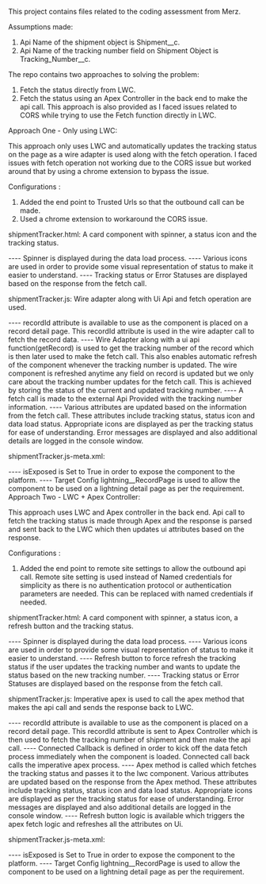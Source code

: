 This project contains files related to the coding assessment from Merz.

Assumptions made:
1. Api Name of the shipment object is Shipment__c.
2. Api Name of the tracking number field on Shipment Object is Tracking_Number__c.

The repo contains two approaches to solving the problem:
1. Fetch the status directly from LWC.
2. Fetch the status using an Apex Controller in the back end to make the api call. This approach is also provided as I faced issues related to CORS while trying to use the Fetch function directly in LWC.

Approach One - Only using LWC:

This approach only uses LWC and automatically updates the tracking status on the page as a wire adapter is used along with the fetch operation. I faced issues with fetch operation not working due to the CORS issue but worked around that by using a chrome extension to bypass the issue.

Configurations :

1. Added the end point to Trusted Urls so that the outbound call can be made.
2. Used a chrome extension to workaround the CORS issue.

shipmentTracker.html: A card component with spinner, a status icon and the tracking status. 

---- Spinner is displayed during the data load process. 
---- Various icons are used in order to provide some visual representation of status to make it easier to understand.
---- Tracking status or Error Statuses are displayed based on the response from the fetch call.

shipmentTracker.js: Wire adapter along with Ui Api and fetch operation are used.

---- recordId attribute is available to use as the component is placed on a record detail page. This recordId attribute is used in the wire adapter call to fetch the record data.
---- Wire Adapter along with a ui api function(getRecord) is used to get the tracking number of the record which is then later used to make the fetch call. This also enables automatic refresh of the component whenever the tracking number is updated. The wire component is refreshed anytime any field on record is updated but we only care about the tracking number updates for the fetch call. This is achieved by storing the status of the current and updated tracking number.
---- A fetch call is made to the external Api Provided with the tracking number information.
---- Various attributes are updated based on the information from the fetch call. These attributes include tracking status, status icon and data load status. Appropriate icons are displayed as per the tracking status for ease of understanding. Error messages are displayed and also additional details are logged in the console window.

shipmentTracker.js-meta.xml: 

---- isExposed is Set to True in order to expose the component to the platform.
---- Target Config lightning__RecordPage is used to allow the component to be used on a lightning detail page as per the requirement.
Approach Two - LWC + Apex Controller:

This approach uses LWC and Apex controller in the back end. Api call to fetch the tracking status is made through Apex and the response is parsed and sent back to the LWC which then updates ui attributes based on the response.

Configurations :
1. Added the end point to remote site settings to allow the outbound api call. Remote site setting is used instead of Named credentials for simplicity as there is no authentication protocol or authentication parameters are needed. This can be replaced with named credentials if needed.

shipmentTracker.html: A card component with spinner, a status icon, a refresh button and the tracking status. 

---- Spinner is displayed during the data load process. 
---- Various icons are used in order to provide some visual representation of status to make it easier to understand.
---- Refresh button to force refresh the tracking status if the user updates the tracking number and wants to update the status based on the new tracking number.
---- Tracking status or Error Statuses are displayed based on the response from the fetch call.

shipmentTracker.js: Imperative apex is used to call the apex method that makes the api call and sends the response back to LWC.

---- recordId attribute is available to use as the component is placed on a record detail page. This recordId attribute is sent to Apex Controller which is then used to fetch the tracking number of shipment and then make the api call.
---- Connected Callback is defined in order to kick off the data fetch process immediately when the component is loaded. Connected call back calls the imperative apex process.
---- Apex method is called which fetches the tracking status and passes it to the lwc component. Various attributes are updated based on the response from the Apex method. These attributes include tracking status, status icon and data load status. Appropriate icons are displayed as per the tracking status for ease of understanding. Error messages are displayed and also additional details are logged in the console window.
---- Refresh button logic is available which triggers the apex fetch logic and refreshes all the attributes on Ui.

shipmentTracker.js-meta.xml: 

---- isExposed is Set to True in order to expose the component to the platform.
---- Target Config lightning__RecordPage is used to allow the component to be used on a lightning detail page as per the requirement.



